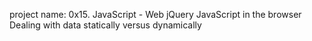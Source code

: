 project name:  0x15. JavaScript - Web jQuery
JavaScript in the browser
Dealing with data statically versus dynamically